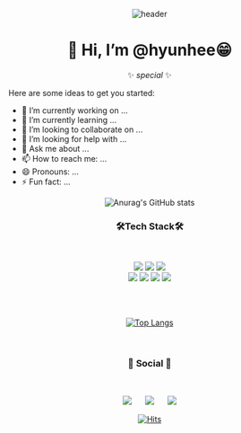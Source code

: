 

<div align=center>

![header](https://capsule-render.vercel.app/api?type=waving&height=200&text=hyunhee💖&fontAlign=80&fontAlignY=40&color=gradient&fontAlign=31.5)


  
  <div align=center><h1>👋 Hi, I’m @hyunhee😁</h1></div>
  
  
  ✨ _special_ ✨
</div>


Here are some ideas to get you started:

- 🔭 I’m currently working on ...
- 🌱 I’m currently learning ...
- 👯 I’m looking to collaborate on ...
- 🤔 I’m looking for help with ...
- 💬 Ask me about ...
- 📫 How to reach me: ...
- 😄 Pronouns: ...
- ⚡ Fun fact: ...
 
 
 
<div align=center>
  
![Anurag's GitHub stats](https://github-readme-stats.vercel.app/api?username=hyuna423&show_icons=true&theme=radical)


<h3>🛠Tech Stack🛠</h3>  
<br/>

<img src="https://img.shields.io/badge/Illustrator-FF9A00?style=for-the-badge&logo=Adobe Illustrator&logoColor=white"> <img src="https://img.shields.io/badge/Photoshop-31A8FF?style=for-the-badge&logo=Adobe Photoshop&logoColor=white"> <img src="https://img.shields.io/badge/After Effects-9999FF?style=for-the-badge&logo=Adobe After Effects&logoColor=white">
<br/>
<img src="https://img.shields.io/badge/Figma-F24E1E?style=for-the-badge&logo=Figma&logoColor=white">
<img src="https://img.shields.io/badge/HTML5-E34F26?style=for-the-badge&logo=HTML5&logoColor=white">
<img src="https://img.shields.io/badge/CSS3-1572B6?style=for-the-badge&logo=CSS3&logoColor=white">
<img src="https://img.shields.io/badge/JavaScript-F7DF1E?style=for-the-badge&logo=JavaScript&logoColor=white">

<br/><br/>  
    
[![Top Langs](https://github-readme-stats.vercel.app/api/top-langs/?username=hyuna423&layout=compact)](https://github.com/anuraghazra/github-readme-stats&theme=radical)

<br/>

<h3>💋 Social 💋</h3>

<br/>

<a href=""><img src="http://img.shields.io/badge/-Tech%20Blog-655ced?style=flat&logo=github&link=https://byul91oh.tistory.com/" style="height : auto; margin-left : 10px; margin-right : 10px;"/></a> <a href="https://www.instagram.com/hyun.h2/"><img src="http://img.shields.io/badge/-Instagram-black?style=flat&logo=Instagram&link=https://instagram.com/fivepxint/" style="height : auto; margin-left : 10px; margin-right : 10px;"/></a> <a href="mailto:firstluv423@gmail.com"><img src="https://img.shields.io/badge/Gmail-d14836?style=flat-square&logo=Gmail&logoColor=white&link=mailto:quf8093@gmail.com" style="height : auto; margin-left : 10px; margin-right : 10px;"/></a>

  
[![Hits](https://hits.seeyoufarm.com/api/count/incr/badge.svg?url=https%3A%2F%2Fgithub.com%2Fhyuna423%2Fhyuna423&count_bg=%234A4D48&title_bg=%23AF6FD7&icon=furrynetwork.svg&icon_color=%23FFFFFF&title=hits&edge_flat=false)](https://hits.seeyoufarm.com)
</div>



